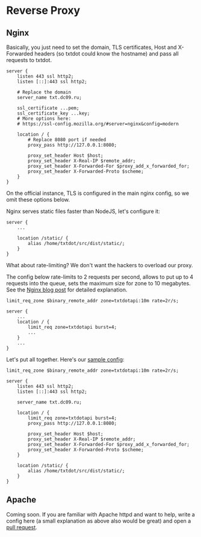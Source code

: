 # Reverse Proxy

## Nginx

Basically, you just need to set the domain, TLS certificates,
Host and X-Forwarded headers (so txtdot could know the hostname)
and pass all requests to txtdot.

```
server {
    listen 443 ssl http2;
    listen [::]:443 ssl http2;

    # Replace the domain
    server_name txt.dc09.ru;

    ssl_certificate ...pem;
    ssl_certificate_key ...key;
    # More options here:
    # https://ssl-config.mozilla.org/#server=nginx&config=modern

    location / {
        # Replace 8080 port if needed
        proxy_pass http://127.0.0.1:8080;

        proxy_set_header Host $host;
        proxy_set_header X-Real-IP $remote_addr;
        proxy_set_header X-Forwarded-For $proxy_add_x_forwarded_for;
        proxy_set_header X-Forwarded-Proto $scheme;
    }
}
```

On the official instance, TLS is configured in the main nginx config,
so we omit these options below.

Nginx serves static files faster than NodeJS, let's configure it:

```
server {
    ...

    location /static/ {
        alias /home/txtdot/src/dist/static/;
    }
}
```

What about rate-limiting? We don't want the hackers to overload our proxy.

The config below rate-limits to 2 requests per second,
allows to put up to 4 requests into the queue,
sets the maximum size for zone to 10 megabytes.
See the [Nginx blog post](https://www.nginx.com/blog/rate-limiting-nginx/) for detailed explanation.

```
limit_req_zone $binary_remote_addr zone=txtdotapi:10m rate=2r/s;

server {
    ...
    location / {
        limit_req zone=txtdotapi burst=4;
        ...
    }
    ...
}
```

Let's put all together.
Here's our [sample config](https://github.com/TxtDot/txtdot/blob/main/config/nginx.conf):

```
limit_req_zone $binary_remote_addr zone=txtdotapi:10m rate=2r/s;

server {
    listen 443 ssl http2;
    listen [::]:443 ssl http2;
    
    server_name txt.dc09.ru;

    location / {
        limit_req zone=txtdotapi burst=4;
        proxy_pass http://127.0.0.1:8080;

        proxy_set_header Host $host;
        proxy_set_header X-Real-IP $remote_addr;
        proxy_set_header X-Forwarded-For $proxy_add_x_forwarded_for;
        proxy_set_header X-Forwarded-Proto $scheme;
    }

    location /static/ {
        alias /home/txtdot/src/dist/static/;
    }
}
```

## Apache

Coming soon.
If you are familiar with Apache httpd and want to help,
write a config here (a small explanation as above also would be great)
and open a [pull request](https://github.com/txtdot/documentation/pulls).
